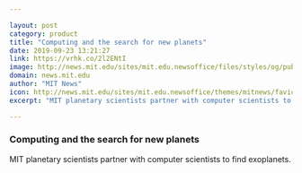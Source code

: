 ```yaml
---

layout: post
category: product
title: "Computing and the search for new planets"
date: 2019-09-23 13:21:27
link: https://vrhk.co/2l2ENtI
image: http://news.mit.edu/sites/mit.edu.newsoffice/files/styles/og/public/images/2019/superearth-exoplanets-tess-mit-computing-00.jpg
domain: news.mit.edu
author: "MIT News"
icon: http://news.mit.edu/sites/mit.edu.newsoffice/themes/mitnews/favicon.ico
excerpt: "MIT planetary scientists partner with computer scientists to find exoplanets."

---
```


### Computing and the search for new planets

MIT planetary scientists partner with computer scientists to find exoplanets.